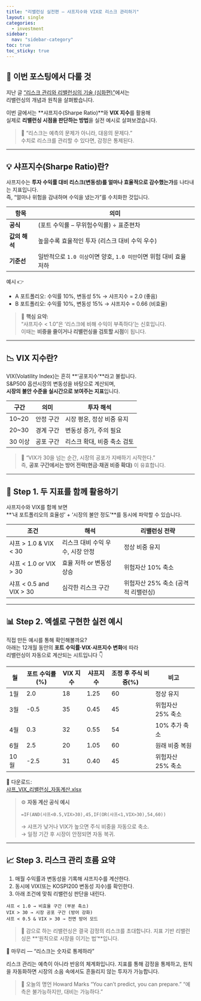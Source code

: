 ```yaml
---
title: "리밸런싱 실전편 — 샤프지수와 VIX로 리스크 관리하기"
layout: single
categories:
  - investment
sidebar:
  nav: "sidebar-category"
toc: true
toc_sticky: true
---
```


## 👋 이번 포스팅에서 다룰 것

지난 글 [“리스크 관리와 리밸런싱의 기술 (심화편)”](https://latentlabanonymous.github.io/investment/Management_3/)에서는  
리밸런싱의 개념과 원칙을 살펴봤습니다.  

이번 글에서는 **샤프지수(Sharpe Ratio)**와 **VIX 지수**를 활용해  
실제로 **리밸런싱 시점을 판단하는 방법**을 실전 예시로 살펴보겠습니다.

> 💭 “리스크는 예측의 문제가 아니라, 대응의 문제다.”  
> 수치로 리스크를 관리할 수 있다면, 감정은 통제된다.

---

## 💡 샤프지수(Sharpe Ratio)란?

샤프지수는 **투자 수익률 대비 리스크(변동성)를 얼마나 효율적으로 감수했는가**를 나타내는 지표입니다.  
즉, “얼마나 위험을 감내하며 수익을 냈는가”를 수치화한 것입니다.

| 항목 | 의미 |
|------|------|
| **공식** | (포트 수익률 – 무위험수익률) ÷ 표준편차 |
| **값의 해석** | 높을수록 효율적인 투자 (리스크 대비 수익 우수) |
| **기준선** | 일반적으로 `1.0 이상`이면 양호, `1.0 미만`이면 위험 대비 효율 저하 |

예시 👉  
- A 포트폴리오: 수익률 10%, 변동성 5% → 샤프지수 = 2.0 (좋음)  
- B 포트폴리오: 수익률 10%, 변동성 15% → 샤프지수 = 0.66 (비효율)

> 📘 **핵심 요약:**  
> “샤프지수 < 1.0”은 ‘리스크에 비해 수익이 부족하다’는 신호입니다.  
> 이때는 **비중을 줄이거나 리밸런싱을 검토할 시점**이 됩니다.

---

## 📉 VIX 지수란?

VIX(Volatility Index)는 흔히 **‘공포지수’**라고 불립니다.  
S&P500 옵션시장의 변동성을 바탕으로 계산되며,  
**시장의 불안 수준을 실시간으로 보여주는 지표**입니다.

| 구간 | 의미 | 투자 해석 |
|------|------|------------|
| 10~20 | 안정 구간 | 시장 평온, 정상 비중 유지 |
| 20~30 | 경계 구간 | 변동성 증가, 주의 필요 |
| 30 이상 | 공포 구간 | 리스크 확대, 비중 축소 검토 |

> 💬 “VIX가 30을 넘는 순간, 시장의 공포가 지배하기 시작한다.”  
> 즉, **공포 구간에서는 방어 전략(현금·채권 비중 확대)** 이 유효합니다.

---

## 🧭 Step 1. 두 지표를 함께 활용하기

샤프지수와 VIX를 함께 보면  
**‘내 포트폴리오의 효율성’ + ‘시장의 불안 정도’**를 동시에 파악할 수 있습니다.

| 조건 | 해석 | 리밸런싱 전략 |
|------|------|----------------|
| 샤프 > 1.0 & VIX < 30 | 리스크 대비 수익 우수, 시장 안정 | 정상 비중 유지 |
| 샤프 < 1.0 or VIX > 30 | 효율 저하 or 변동성 상승 | 위험자산 10% 축소 |
| 샤프 < 0.5 and VIX > 30 | 심각한 리스크 구간 | 위험자산 25% 축소 (공격적 리밸런싱) |

---

## 📊 Step 2. 엑셀로 구현한 실전 예시

직접 만든 예시를 통해 확인해볼까요?  
아래는 12개월 동안의 **포트 수익률·VIX·샤프지수 변화**에 따라  
리밸런싱이 자동으로 계산되는 시트입니다 👇

| 월 | 포트 수익률(%) | VIX 지수 | 샤프지수 | 조정 후 주식 비중(%) | 비고 |
|----|----------------|-----------|------------|--------------------|------|
| 1월 | 2.0 | 18 | 1.25 | 60 | 정상 유지 |
| 3월 | -0.5 | 35 | 0.45 | 45 | 위험자산 25% 축소 |
| 4월 | 0.3 | 32 | 0.55 | 54 | 10% 추가 축소 |
| 6월 | 2.5 | 20 | 1.05 | 60 | 원래 비중 복원 |
| 10월 | -2.5 | 31 | 0.40 | 45 | 위험자산 25% 축소 |

📎 다운로드:  
[샤프_VIX_리밸런싱_자동계산.xlsx](https://latentlabanonymous.github.io/assets/excel/Management_4/sharpe_vix_rebalancing_example.xlsx)

> ⚙️ **자동 계산 공식 예시**  
> ```
> =IF(AND(샤프<0.5,VIX>30),45,IF(OR(샤프<1,VIX>30),54,60))
> ```
> → 샤프가 낮거나 VIX가 높으면 주식 비중을 자동으로 축소.  
> → 일정 기간 후 시장이 안정되면 자동 복귀.

---

## 📈 Step 3. 리스크 관리 흐름 요약

1. 매월 수익률과 변동성을 기록해 샤프지수를 계산한다.  
2. 동시에 VIX(또는 KOSPI200 변동성 지수)를 확인한다.  
3. 아래 조건에 맞춰 리밸런싱 판단을 내린다.  

```text
샤프 < 1.0 → 비효율 구간 (부분 축소)
VIX > 30 → 시장 공포 구간 (방어 강화)
샤프 < 0.5 & VIX > 30 → 전면 방어 모드
```
> 💬 감으로 하는 리밸런싱은 결국 감정의 리스크를 초대합니다.
> 지표 기반 리밸런싱은 **‘원칙으로 시장을 이기는 법’**입니다.

📌 마무리 — “리스크는 숫자로 통제하라”

리스크 관리는 예측이 아니라 반응의 체계화입니다.
지표를 통해 감정을 통제하고, 원칙을 자동화하면
시장의 소음 속에서도 흔들리지 않는 투자가 가능합니다.

> 💬 오늘의 명언
> Howard Marks
> “You can’t predict, you can prepare.”
> “예측은 불가능하지만, 대비는 가능하다.”